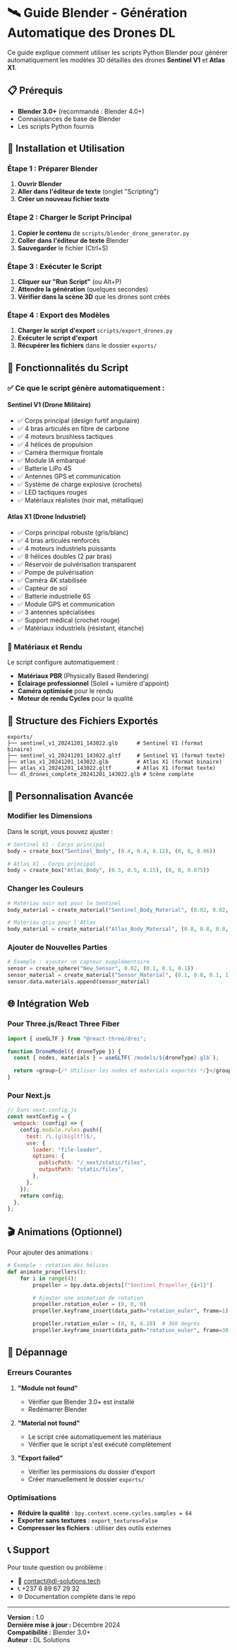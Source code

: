 # 🛰️ Guide Blender - Génération Automatique des Drones DL

Ce guide explique comment utiliser les scripts Python Blender pour générer automatiquement les modèles 3D détaillés des drones **Sentinel V1** et **Atlas X1**.

## 📋 Prérequis

- **Blender 3.0+** (recommandé : Blender 4.0+)
- Connaissances de base de Blender
- Les scripts Python fournis

## 🚀 Installation et Utilisation

### Étape 1 : Préparer Blender

1. **Ouvrir Blender**
2. **Aller dans l'éditeur de texte** (onglet "Scripting")
3. **Créer un nouveau fichier texte**

### Étape 2 : Charger le Script Principal

1. **Copier le contenu** de `scripts/blender_drone_generator.py`
2. **Coller dans l'éditeur de texte** Blender
3. **Sauvegarder** le fichier (Ctrl+S)

### Étape 3 : Exécuter le Script

1. **Cliquer sur "Run Script"** (ou Alt+P)
2. **Attendre la génération** (quelques secondes)
3. **Vérifier dans la scène 3D** que les drones sont créés

### Étape 4 : Export des Modèles

1. **Charger le script d'export** `scripts/export_drones.py`
2. **Exécuter le script d'export**
3. **Récupérer les fichiers** dans le dossier `exports/`

## 🎯 Fonctionnalités du Script

### ✅ Ce que le script génère automatiquement :

#### **Sentinel V1 (Drone Militaire)**

- ✅ Corps principal (design furtif angulaire)
- ✅ 4 bras articulés en fibre de carbone
- ✅ 4 moteurs brushless tactiques
- ✅ 4 hélices de propulsion
- ✅ Caméra thermique frontale
- ✅ Module IA embarqué
- ✅ Batterie LiPo 4S
- ✅ Antennes GPS et communication
- ✅ Système de charge explosive (crochets)
- ✅ LED tactiques rouges
- ✅ Matériaux réalistes (noir mat, métallique)

#### **Atlas X1 (Drone Industriel)**

- ✅ Corps principal robuste (gris/blanc)
- ✅ 4 bras articulés renforcés
- ✅ 4 moteurs industriels puissants
- ✅ 8 hélices doubles (2 par bras)
- ✅ Réservoir de pulvérisation transparent
- ✅ Pompe de pulvérisation
- ✅ Caméra 4K stabilisée
- ✅ Capteur de sol
- ✅ Batterie industrielle 6S
- ✅ Module GPS et communication
- ✅ 3 antennes spécialisées
- ✅ Support médical (crochet rouge)
- ✅ Matériaux industriels (résistant, étanche)

### 🎨 Matériaux et Rendu

Le script configure automatiquement :

- **Matériaux PBR** (Physically Based Rendering)
- **Éclairage professionnel** (Soleil + lumière d'appoint)
- **Caméra optimisée** pour le rendu
- **Moteur de rendu Cycles** pour la qualité

## 📁 Structure des Fichiers Exportés

```
exports/
├── sentinel_v1_20241201_143022.glb      # Sentinel V1 (format binaire)
├── sentinel_v1_20241201_143022.gltf     # Sentinel V1 (format texte)
├── atlas_x1_20241201_143022.glb         # Atlas X1 (format binaire)
├── atlas_x1_20241201_143022.gltf        # Atlas X1 (format texte)
└── dl_drones_complete_20241201_143022.glb # Scène complète
```

## 🔧 Personnalisation Avancée

### Modifier les Dimensions

Dans le script, vous pouvez ajuster :

```python
# Sentinel V1 - Corps principal
body = create_box("Sentinel_Body", (0.4, 0.4, 0.12), (0, 0, 0.06))

# Atlas X1 - Corps principal
body = create_box("Atlas_Body", (0.5, 0.5, 0.15), (0, 0, 0.075))
```

### Changer les Couleurs

```python
# Matériau noir mat pour le Sentinel
body_material = create_material("Sentinel_Body_Material", (0.02, 0.02, 0.02, 1), 0.8, 0.2)

# Matériau gris pour l'Atlas
body_material = create_material("Atlas_Body_Material", (0.8, 0.8, 0.8, 1), 0.1, 0.7)
```

### Ajouter de Nouvelles Parties

```python
# Exemple : ajouter un capteur supplémentaire
sensor = create_sphere("New_Sensor", 0.02, (0.1, 0.1, 0.1))
sensor_material = create_material("Sensor_Material", (0.1, 0.8, 0.1, 1), 0.9, 0.1)
sensor.data.materials.append(sensor_material)
```

## 🌐 Intégration Web

### Pour Three.js/React Three Fiber

```javascript
import { useGLTF } from "@react-three/drei";

function DroneModel({ droneType }) {
  const { nodes, materials } = useGLTF(`/models/${droneType}.glb`);

  return <group>{/* Utiliser les nodes et materials exportés */}</group>;
}
```

### Pour Next.js

```javascript
// Dans next.config.js
const nextConfig = {
  webpack: (config) => {
    config.module.rules.push({
      test: /\.(glb|gltf)$/,
      use: {
        loader: "file-loader",
        options: {
          publicPath: "/_next/static/files",
          outputPath: "static/files",
        },
      },
    });
    return config;
  },
};
```

## 🎬 Animations (Optionnel)

Pour ajouter des animations :

```python
# Exemple : rotation des hélices
def animate_propellers():
    for i in range(4):
        propeller = bpy.data.objects[f"Sentinel_Propeller_{i+1}"]

        # Ajouter une animation de rotation
        propeller.rotation_euler = (0, 0, 0)
        propeller.keyframe_insert(data_path="rotation_euler", frame=1)

        propeller.rotation_euler = (0, 0, 6.28)  # 360 degrés
        propeller.keyframe_insert(data_path="rotation_euler", frame=30)
```

## 🐛 Dépannage

### Erreurs Courantes

1. **"Module not found"**

   - Vérifier que Blender 3.0+ est installé
   - Redémarrer Blender

2. **"Material not found"**

   - Le script crée automatiquement les matériaux
   - Vérifier que le script s'est exécuté complètement

3. **"Export failed"**
   - Vérifier les permissions du dossier d'export
   - Créer manuellement le dossier `exports/`

### Optimisations

- **Réduire la qualité** : `bpy.context.scene.cycles.samples = 64`
- **Exporter sans textures** : `export_textures=False`
- **Compresser les fichiers** : utiliser des outils externes

## 📞 Support

Pour toute question ou problème :

- 📧 contact@dl-solutions.tech
- 📞 +237 6 89 67 29 32
- 🌐 Documentation complète dans le repo

---

**Version :** 1.0  
**Dernière mise à jour :** Décembre 2024  
**Compatibilité :** Blender 3.0+  
**Auteur :** DL Solutions
